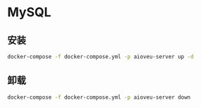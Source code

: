 
# MySQL

## 安装

```bash
docker-compose -f docker-compose.yml -p aioveu-server up -d
```
## 卸载
```bash
docker-compose -f docker-compose.yml -p aioveu-server down
```
